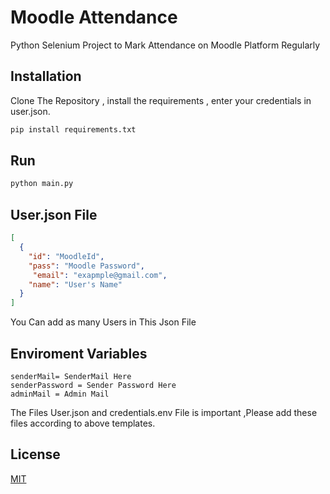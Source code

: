 # Moodle Attendance

Python Selenium Project to Mark Attendance on Moodle Platform Regularly

## Installation

Clone The Repository , install the requirements , enter your credentials in user.json.

```bash
pip install requirements.txt
```
## Run
```bash
python main.py
```
## User.json File

```json
[
  {
    "id": "MoodleId",
    "pass": "Moodle Password",
     "email": "exapmple@gmail.com",
    "name": "User's Name"
  }
]

```
You Can add as many Users in This Json File
## Enviroment Variables

```env
senderMail= SenderMail Here
senderPassword = Sender Password Here
adminMail = Admin Mail
```
The Files User.json and credentials.env File is important ,Please add these files according to above templates.
## License
[MIT](https://choosealicense.com/licenses/mit/)

